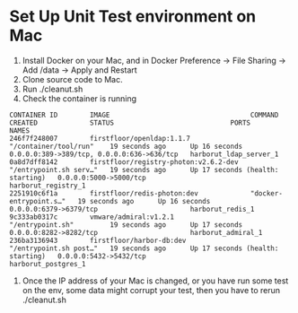 # Set Up Unit Test environment on Mac 

1. Install Docker on your Mac, and in Docker Preference -> File Sharing -> Add /data -> Apply and Restart
1. Clone source code to Mac.
1. Run ./cleanut.sh
1. Check the container is running
```
CONTAINER ID        IMAGE                                   COMMAND                  CREATED             STATUS                             PORTS                                        NAMES
246f7f248007        firstfloor/openldap:1.1.7               "/container/tool/run"    19 seconds ago      Up 16 seconds                      0.0.0.0:389->389/tcp, 0.0.0.0:636->636/tcp   harborut_ldap_server_1
0a8d7dff8142        firstfloor/registry-photon:v2.6.2-dev   "/entrypoint.sh serv…"   19 seconds ago      Up 17 seconds (health: starting)   0.0.0.0:5000->5000/tcp                       harborut_registry_1
2251910c6f1a        firstfloor/redis-photon:dev             "docker-entrypoint.s…"   19 seconds ago      Up 16 seconds                      0.0.0.0:6379->6379/tcp                       harborut_redis_1
9c333ab0317c        vmware/admiral:v1.2.1                   "/entrypoint.sh"         19 seconds ago      Up 17 seconds                      0.0.0.0:8282->8282/tcp                       harborut_admiral_1
236ba3136943        firstfloor/harbor-db:dev                "/entrypoint.sh post…"   19 seconds ago      Up 17 seconds (health: starting)   0.0.0.0:5432->5432/tcp                       harborut_postgres_1
```
1. Once the IP address of your Mac is changed, or you have run some test on the env, some data might corrupt your test, then you have to rerun ./cleanut.sh